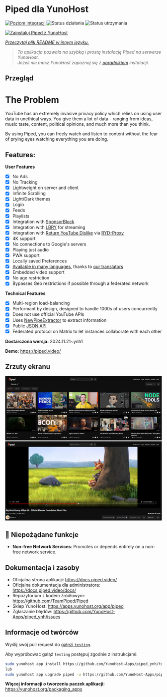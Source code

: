<!--
To README zostało automatycznie wygenerowane przez <https://github.com/YunoHost/apps/tree/master/tools/readme_generator>
Nie powinno być ono edytowane ręcznie.
-->

# Piped dla YunoHost

[![Poziom integracji](https://apps.yunohost.org/badge/integration/piped)](https://ci-apps.yunohost.org/ci/apps/piped/)
![Status działania](https://apps.yunohost.org/badge/state/piped)
![Status utrzymania](https://apps.yunohost.org/badge/maintained/piped)

[![Zainstaluj Piped z YunoHost](https://install-app.yunohost.org/install-with-yunohost.svg)](https://install-app.yunohost.org/?app=piped)

*[Przeczytaj plik README w innym języku.](./ALL_README.md)*

> *Ta aplikacja pozwala na szybką i prostą instalację Piped na serwerze YunoHost.*  
> *Jeżeli nie masz YunoHost zapoznaj się z [poradnikiem](https://yunohost.org/install) instalacji.*

## Przegląd

# The Problem

YouTube has an extremely invasive privacy policy which relies on using user data in unethical ways. You give them a lot of data - ranging from ideas, music taste, content, political opinions, and much more than you think.

By using Piped, you can freely watch and listen to content without the fear of prying eyes watching everything you are doing.

## Features:

**User Features**

-   [x] No Ads
-   [x] No Tracking
-   [x] Lightweight on server and client
-   [x] Infinite Scrolling
-   [x] Light/Dark themes
-   [x] Login
-   [x] Feeds
-   [x] Playlists
-   [x] Integration with [SponsorBlock](https://github.com/ajayyy/SponsorBlock)
-   [x] Integration with [LBRY](https://lbry.com/) for streaming
-   [x] Integration with [Return YouTube Dislike](https://returnyoutubedislike.com/) via [RYD-Proxy](https://github.com/TeamPiped/RYD-Proxy)
-   [x] 4K support
-   [x] No connections to Google's servers
-   [x] Playing just audio
-   [x] PWA support
-   [x] Locally saved Preferences
-   [x] [Available in many languages](src/locales), thanks to [our translators](https://hosted.weblate.org/projects/piped/frontend/)
-   [x] Embedded video support
-   [x] No age restriction
-   [x] Bypasses Geo restrictions if possible through a federated network

**Technical Features**

-   [x] Multi-region load-balancing
-   [x] Performant by design, designed to handle 1000s of users concurrently
-   [x] Does not use official YouTube APIs
-   [x] Uses [NewPipeExtractor](https://github.com/TeamNewPipe/NewPipeExtractor) to extract information
-   [x] Public [JSON API](https://docs.piped.video/docs/api-documentation/)
-   [x] Federated protocol on Matrix to let instances collaborate with each other

**Dostarczona wersja:** 2024.11.21~ynh1

**Demo:** <https://piped.video/>

## Zrzuty ekranu

![Zrzut ekranu z Piped](./doc/screenshots/channel.png)
![Zrzut ekranu z Piped](./doc/screenshots/player.png)

## :red_circle: Niepożądane funkcje

- **Non-free Network Services**: Promotes or depends entirely on a non-free network service.

## Dokumentacja i zasoby

- Oficjalna strona aplikacji: <https://docs.piped.video/>
- Oficjalna dokumentacja dla administratora: <https://docs.piped.video/docs/>
- Repozytorium z kodem źródłowym: <https://github.com/TeamPiped/Piped>
- Sklep YunoHost: <https://apps.yunohost.org/app/piped>
- Zgłaszanie błędów: <https://github.com/YunoHost-Apps/piped_ynh/issues>

## Informacje od twórców

Wyślij swój pull request do [gałęzi `testing`](https://github.com/YunoHost-Apps/piped_ynh/tree/testing).

Aby wypróbować gałąź `testing` postępuj zgodnie z instrukcjami:

```bash
sudo yunohost app install https://github.com/YunoHost-Apps/piped_ynh/tree/testing --debug
lub
sudo yunohost app upgrade piped -u https://github.com/YunoHost-Apps/piped_ynh/tree/testing --debug
```

**Więcej informacji o tworzeniu paczek aplikacji:** <https://yunohost.org/packaging_apps>
